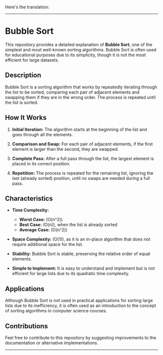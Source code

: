 Here's the translation:

---

# Bubble Sort

This repository provides a detailed explanation of **Bubble Sort**, one of the simplest and most well-known sorting algorithms. Bubble Sort is often used for educational purposes due to its simplicity, though it is not the most efficient for large datasets.

## Description

Bubble Sort is a sorting algorithm that works by repeatedly iterating through the list to be sorted, comparing each pair of adjacent elements and swapping them if they are in the wrong order. The process is repeated until the list is sorted.

## How It Works

1. **Initial Iteration:** The algorithm starts at the beginning of the list and goes through all the elements.

2. **Comparison and Swap:** For each pair of adjacent elements, if the first element is larger than the second, they are swapped.

3. **Complete Pass:** After a full pass through the list, the largest element is placed in its correct position.

4. **Repetition:** The process is repeated for the remaining list, ignoring the last (already sorted) position, until no swaps are needed during a full pass.

## Characteristics

- **Time Complexity:**
  - **Worst Case:** \(O(n^2)\)
  - **Best Case:** \(O(n)\), when the list is already sorted
  - **Average Case:** \(O(n^2)\)

- **Space Complexity:** \(O(1)\), as it is an in-place algorithm that does not require additional space for the list.

- **Stability:** Bubble Sort is stable, preserving the relative order of equal elements.

- **Simple to Implement:** It is easy to understand and implement but is not efficient for large lists due to its quadratic time complexity.

## Applications

Although Bubble Sort is not used in practical applications for sorting large lists due to its inefficiency, it is often used as an introduction to the concept of sorting algorithms in computer science courses.

## Contributions

Feel free to contribute to this repository by suggesting improvements to the documentation or alternative implementations.

---
